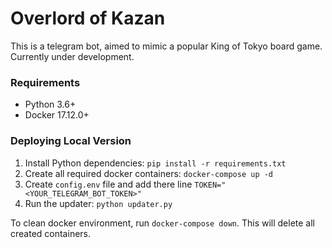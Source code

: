 # Overlord of Kazan

This is a telegram bot, aimed to mimic a popular King of Tokyo board game. Currently under development.

### Requirements
* Python    3.6+
* Docker    17.12.0+

### Deploying Local Version

1. Install Python dependencies: `pip install -r requirements.txt`
1. Create all required docker containers: `docker-compose up -d`
1. Create `config.env` file and add there line `TOKEN="<YOUR_TELEGRAM_BOT_TOKEN>"`
1. Run the updater: `python updater.py`

To clean docker environment, run `docker-compose down`. This will delete all created containers. 